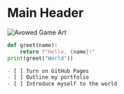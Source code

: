 # Main Header
![Avowed Game Art](https://pbs.twimg.com/media/GEebDeGWAAAoI97.jpg:large)

```python
def greet(name):
    return f"Hello, {name}!"
print(greet("World"))

- [ ] Turn on GitHub Pages
- [ ] Outline my portfolio
- [ ] Introduce myself to the world
